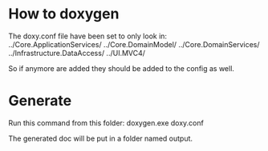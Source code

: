  How to doxygen
 ======
 The doxy.conf file have been set to only look in:
 ../Core.ApplicationServices/ ../Core.DomainModel/ ../Core.DomainServices/ ../Infrastructure.DataAccess/ ../UI.MVC4/
 
 So if anymore are added they should be added to the config as well.
 
 Generate
 ======
 Run this command from this folder:  doxygen.exe doxy.conf
 
 The generated doc will be put in a folder named output.
